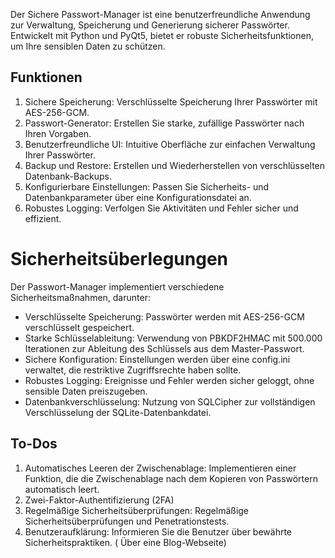 Der Sichere Passwort-Manager ist eine benutzerfreundliche Anwendung zur Verwaltung, Speicherung und Generierung sicherer Passwörter.  
Entwickelt mit Python und PyQt5, bietet er robuste Sicherheitsfunktionen, um Ihre sensiblen Daten zu schützen.

## Funktionen

1. Sichere Speicherung: Verschlüsselte Speicherung Ihrer Passwörter mit AES-256-GCM.
2. Passwort-Generator: Erstellen Sie starke, zufällige Passwörter nach Ihren Vorgaben.
3. Benutzerfreundliche UI: Intuitive Oberfläche zur einfachen Verwaltung Ihrer Passwörter.
4. Backup und Restore: Erstellen und Wiederherstellen von verschlüsselten Datenbank-Backups.
5. Konfigurierbare Einstellungen: Passen Sie Sicherheits- und Datenbankparameter über eine Konfigurationsdatei an.
6. Robustes Logging: Verfolgen Sie Aktivitäten und Fehler sicher und effizient.

# Sicherheitsüberlegungen
Der Passwort-Manager implementiert verschiedene Sicherheitsmaßnahmen, darunter:  

* Verschlüsselte Speicherung: Passwörter werden mit AES-256-GCM verschlüsselt gespeichert.
* Starke Schlüsselableitung: Verwendung von PBKDF2HMAC mit 500.000 Iterationen zur Ableitung des Schlüssels aus dem Master-Passwort.
* Sichere Konfiguration: Einstellungen werden über eine config.ini verwaltet, die restriktive Zugriffsrechte haben sollte.
* Robustes Logging: Ereignisse und Fehler werden sicher geloggt, ohne sensible Daten preiszugeben.
* Datenbankverschlüsselung: Nutzung von SQLCipher zur vollständigen Verschlüsselung der SQLite-Datenbankdatei.

## To-Dos  
1. Automatisches Leeren der Zwischenablage: Implementieren einer Funktion, die die Zwischenablage nach dem Kopieren von Passwörtern automatisch leert.
2. Zwei-Faktor-Authentifizierung (2FA)
3. Regelmäßige Sicherheitsüberprüfungen: Regelmäßige Sicherheitsüberprüfungen und Penetrationstests.
4. Benutzeraufklärung: Informieren Sie die Benutzer über bewährte Sicherheitspraktiken. ( Über eine Blog-Webseite)
